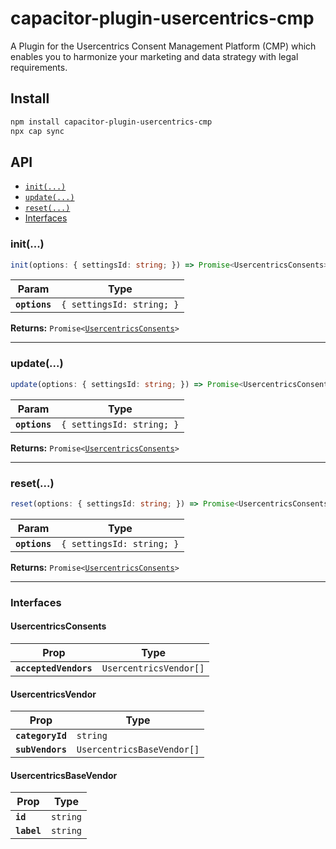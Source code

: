 # capacitor-plugin-usercentrics-cmp

A Plugin for the Usercentrics Consent Management Platform (CMP) which enables you to harmonize your marketing and data strategy with legal requirements.

## Install

```bash
npm install capacitor-plugin-usercentrics-cmp
npx cap sync
```

## API

<docgen-index>

* [`init(...)`](#init)
* [`update(...)`](#update)
* [`reset(...)`](#reset)
* [Interfaces](#interfaces)

</docgen-index>

<docgen-api>
<!--Update the source file JSDoc comments and rerun docgen to update the docs below-->

### init(...)

```typescript
init(options: { settingsId: string; }) => Promise<UsercentricsConsents>
```

| Param         | Type                                 |
| ------------- | ------------------------------------ |
| **`options`** | <code>{ settingsId: string; }</code> |

**Returns:** <code>Promise&lt;<a href="#usercentricsconsents">UsercentricsConsents</a>&gt;</code>

--------------------


### update(...)

```typescript
update(options: { settingsId: string; }) => Promise<UsercentricsConsents>
```

| Param         | Type                                 |
| ------------- | ------------------------------------ |
| **`options`** | <code>{ settingsId: string; }</code> |

**Returns:** <code>Promise&lt;<a href="#usercentricsconsents">UsercentricsConsents</a>&gt;</code>

--------------------


### reset(...)

```typescript
reset(options: { settingsId: string; }) => Promise<UsercentricsConsents>
```

| Param         | Type                                 |
| ------------- | ------------------------------------ |
| **`options`** | <code>{ settingsId: string; }</code> |

**Returns:** <code>Promise&lt;<a href="#usercentricsconsents">UsercentricsConsents</a>&gt;</code>

--------------------


### Interfaces


#### UsercentricsConsents

| Prop                  | Type                              |
| --------------------- | --------------------------------- |
| **`acceptedVendors`** | <code>UsercentricsVendor[]</code> |


#### UsercentricsVendor

| Prop             | Type                                  |
| ---------------- | ------------------------------------- |
| **`categoryId`** | <code>string</code>                   |
| **`subVendors`** | <code>UsercentricsBaseVendor[]</code> |


#### UsercentricsBaseVendor

| Prop        | Type                |
| ----------- | ------------------- |
| **`id`**    | <code>string</code> |
| **`label`** | <code>string</code> |

</docgen-api>

